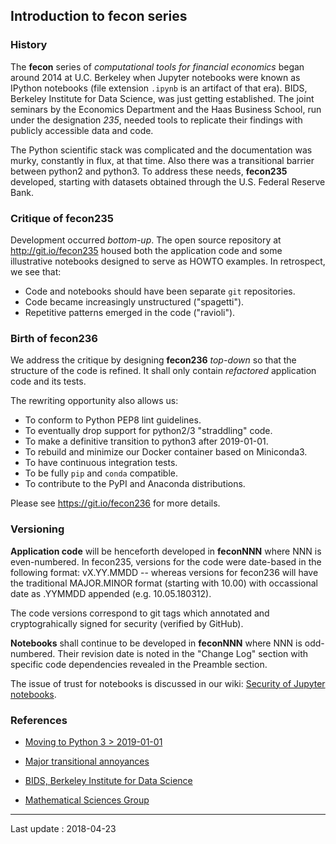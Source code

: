 ## Introduction to fecon series

### History

The **fecon** series of *computational tools for financial economics*
began around 2014 at U.C. Berkeley when Jupyter notebooks were known
as IPython notebooks (file extension `.ipynb` is an artifact of that era).
BIDS, Berkeley Institute for Data Science, was just getting established.
The joint seminars by the Economics Department and the Haas Business School,
run under the designation *235*, needed tools to replicate their findings
with publicly accessible data and code.

The Python scientific stack was complicated and the documentation
was murky, constantly in flux, at that time.
Also there was a transitional barrier between python2 and python3.
To address these needs, **fecon235** developed, starting with
datasets obtained through the U.S. Federal Reserve Bank.


### Critique of fecon235

Development occurred *bottom-up*. The open source repository at
http://git.io/fecon235 housed both the application code and
some illustrative notebooks designed to serve as HOWTO examples.
In retrospect, we see that: 

- Code and notebooks should have been separate `git` repositories.
- Code became increasingly unstructured ("spagetti").
- Repetitive patterns emerged in the code ("ravioli").


### Birth of fecon236

We address the critique by designing **fecon236** *top-down*
so that the structure of the code is refined.
It shall only contain *refactored* application code and its tests.

The rewriting opportunity also allows us:

- To conform to Python PEP8 lint guidelines.
- To eventually drop support for python2/3 "straddling" code.
- To make a definitive transition to python3 after 2019-01-01.
- To rebuild and minimize our Docker container based on Miniconda3.
- To have continuous integration tests.
- To be fully `pip` and `conda` compatible.
- To contribute to the PyPI and Anaconda distributions.

Please see https://git.io/fecon236 for more details.


### Versioning

**Application code** will be henceforth developed in **feconNNN** where NNN
is even-numbered. In fecon235, versions for the code were date-based
in the following format: vX.YY.MMDD --
whereas versions for fecon236 will have the traditional
MAJOR.MINOR format (starting with 10.00)
with occassional date as .YYMMDD appended (e.g. 10.05.180312).

The code versions correspond to git tags which annotated
and cryptograhically signed for security (verified by GitHub).

**Notebooks** shall continue to be developed in **feconNNN** where NNN
is odd-numbered. Their revision date is noted in the
"Change Log" section with specific code dependencies
revealed in the Preamble section.

The issue of trust for notebooks is discussed in our wiki:
[Security of Jupyter notebooks](https://github.com/rsvp/fecon235/wiki/Security:-trust).


### References

- [Moving to Python 3 > 2019-01-01](https://github.com/rsvp/fecon235/issues/9)
- [Major transitional annoyances](https://python3statement.org/practicalities)


- [BIDS, Berkeley Institute for Data Science](https://bids.berkeley.edu)
- [Mathematical Sciences Group](https://github.com/MathSci)


---

Last update : 2018-04-23
